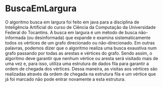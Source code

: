 # BuscaEmLargura
O algoritmo busca em largura foi feito em java para a disciplina de Inteligência Artificial do curso de Ciência da Computação da Universidade Federal do Tocantins.
A busca em largura é um método de busca não-informada (ou desinformada) que expande e examina sistematicamente todos os vértices de um grafo direcionado ou não-direcionado. 
Em outras palavras, podemos dizer que o algoritmo realiza uma busca exaustiva num grafo passando por todas as arestas e vértices do grafo. Sendo assim, o algoritmo deve garantir que nenhum vértice ou aresta será visitado mais de uma vez e, para isso, utiliza uma estrutura de dados fila para garantir a ordem de chegada dos vértices. 
Dessa maneira, as visitas aos vértices são realizadas através da ordem de chegada na estrutura fila e um vértice que já foi marcado não pode entrar novamente a esta estrutura.
